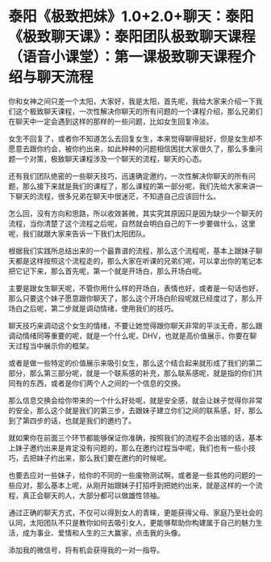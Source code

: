 # 泰阳《极致把妹》1.0+2.0+聊天：泰阳《极致聊天课》：泰阳团队极致聊天课程（语音小课堂）：第一课极致聊天课程介绍与聊天流程

你和女神之间只差一个太阳，大家好，我是太阳，首先呢，我给大家来介绍一下我们这个极致聊天课程，一次性解决你聊天的所有问题的一个课程介绍，那么兄弟们在聊天中一定会遇到这样的那样的一些问题，比如女生回复冷淡。

女生不回复了，或者你不知道怎么去回复女生，本来觉得聊得挺好，但是女生却不愿意去跟你约会，被你约出来，如此种种的问题相信困扰大家很久了，那么多重问题一个对策，极致聊天课程涉及一个聊天的流程，聊天的心态。

还有我们团队绝密的一些聊天技巧，迅速确定邀约，一次性解决你聊天的所有问题，那么接下来就是我们的课程了，那么课程的第一部分呢，我们先给大家来讲一下聊天的流程，很多兄弟在聊天中很迷茫，不知道自己应该回什么。

怎么回，没有方向和思路，所以收效甚微，其实究其原因只是因为缺少一个聊天的流程，当你清楚了这个流程之后呢，自然就会明白自己的下一步要做什么，这里呢，我们就跟大家来告诉一下我们太阳团队。

根据我们实践所总结出来的一个最靠谱的流程，那么这个流程呢，基本上跟妹子聊天都是这样按照这个流程走的，那么大家在听课的兄弟们呢，可以拿出你的笔记本把它记下来，那么首先呢，第一个就是开场白，那么开场白呢。

主要是跟女生聊天呢，不管你用什么样的开场白，表情也好，或者是一句话也好，那么只要这个妹子愿意跟你聊天了，那么这个开场白阶段呢就已经度过了，那么开场白之后呢，第二步就是调动情绪，使用我们的技巧。

聊天技巧来调动这个女生的情绪，不要让她觉得跟你聊天非常的平淡无奇，那么跟调动情绪同等重要的呢，就是一个什么呢，DHV，也就是高价值展示，你要在聊天过程当中展示你的框架。

或者是做一些特定的价值展示来吸引女生，那么这个结合起来就形成了我们的第二部分，那么第三部分呢，就是一个联系感的补充，那么联系感呢，就是指的你们共同有的东西，或者是你们两个人之间的一个信息的交换。

那么信息交换会给你带来的一个什么好处呢，就是安全感，就会让妹子觉得你非常的安全，那么这个就是我们的第三步，去跟妹子建立你们之间的联系感，好，那么到了第四步的话，也就是我们的邀约了。

就如果你在前面三个环节都能够保证你准确，按照我们的流程不会出错的话，基本上妹子邀约出来是肯定没有问题的，那么在邀约过程当中呢，我们也有一些小技巧，去把妹子约出来，那么我们要在邀约的时候呢。

也要去应对一些妹子，给你的不同的一些废物测试啊，或者是一些其他的问题的一些应对，那么基本上呢，从刚开始跟妹子打招呼到把她约出来，就是这样的一个流程，真正会聊天的人，大部分都可以做雄性领袖。

通过正确的聊天方式，不仅可以得到女人的青睐，更能获得父母、家庭乃至社会的认同，太阳团队不只是教你如何去吸引女人，更能够帮助你构建属于自己的魅力生活，成为事业、爱情和人生的三大赢家，点击我的头像。

添加我的微信号，将有机会获得我的一对一指导。